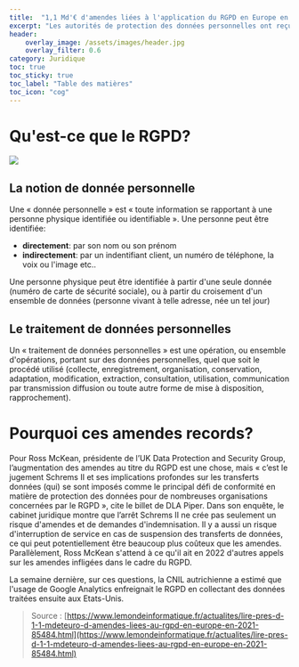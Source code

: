 ```yaml
---
title:  "1,1 Md'€ d'amendes liées à l'application du RGPD en Europe en 2021"
excerpt: "Les autorités de protection des données personnelles ont reçu 130 000 notifications pour violation de données personnelles en Europe en 2021..."
header:
    overlay_image: /assets/images/header.jpg
    overlay_filter: 0.6
category: Juridique
toc: true
toc_sticky: true
toc_label: "Table des matières"
toc_icon: "cog"
---
```

# Qu'est-ce que le RGPD?
![](https://www.cnil.fr/sites/default/files/styles/contenu-generique-visuel/public/thumbnails/image/notion_cles_0.jpg)
## La notion de donnée personnelle

Une « donnée personnelle » est « toute information se rapportant à une personne physique identifiée ou identifiable ». Une personne peut être identifiée:
 - **directement**: par son nom ou son prénom
 - **indirectement**: par un indentifiant client, un numéro de téléphone, la voix ou l'image etc..

Une personne physique peut être identifiée à partir d'une seule donnée (numéro de carte de sécurité sociale), ou à partir du croisement d'un ensemble de données (personne vivant à telle adresse, née un tel jour)

## Le traitement de données personnelles

Un « traitement de données personnelles » est une opération, ou ensemble d'opérations, portant sur des données personnelles, quel que soit le procédé utilisé (collecte, enregistrement, organisation, conservation, adaptation, modification, extraction, consultation, utilisation, communication par transmission diffusion ou toute autre forme de mise à disposition, rapprochement). 

# Pourquoi ces amendes records?

Pour Ross McKean, présidente de l’UK Data Protection and Security Group, l’augmentation des amendes au titre du RGPD est une chose, mais « c’est le jugement Schrems II et ses implications profondes sur les transferts données (qui) se sont imposés comme le principal défi de conformité en matière de protection des données pour de nombreuses organisations concernées par le RGPD », cite le billet de DLA Piper. Dans son enquête, le cabinet juridique montre que l’arrêt Schrems II ne crée pas seulement un risque d'amendes et de demandes d'indemnisation. Il y a aussi un risque d'interruption de service en cas de suspension des transferts de données, ce qui peut potentiellement être beaucoup plus coûteux que les amendes. Parallèlement, Ross McKean s'attend à ce qu'il ait en 2022 d'autres appels sur les amendes infligées dans le cadre du RGPD.

La semaine dernière, sur ces questions, la CNIL autrichienne a estimé que l'usage de Google Analytics enfreignait le RGPD en collectant des données traitées ensuite aux Etats-Unis. 

> Source : [https://www.lemondeinformatique.fr/actualites/lire-pres-d-1-1-mdeteuro-d-amendes-liees-au-rgpd-en-europe-en-2021-85484.html](https://www.lemondeinformatique.fr/actualites/lire-pres-d-1-1-mdeteuro-d-amendes-liees-au-rgpd-en-europe-en-2021-85484.html)